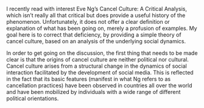 I recently read with interest Eve Ng’s Cancel Culture: A Critical Analysis, which isn’t really all that critical but does provide a useful history of the phenomenon. Unfortunately, it does not offer a clear definition or explanation of what has been going on, merely a profusion of examples. My goal here is to correct that deficiency, by providing a simple theory of cancel culture, based on an analysis of the underlying social dynamics.

In order to get going on the discussion, the first thing that needs to be made clear is that the origins of cancel culture are neither political nor cultural. Cancel culture arises from a structural change in the dynamics of social interaction facilitated by the development of social media. This is reflected in the fact that its basic features (manifest in what Ng refers to as cancellation practices) have been observed in countries all over the world and have been mobilized by individuals with a wide range of different political orientations.

